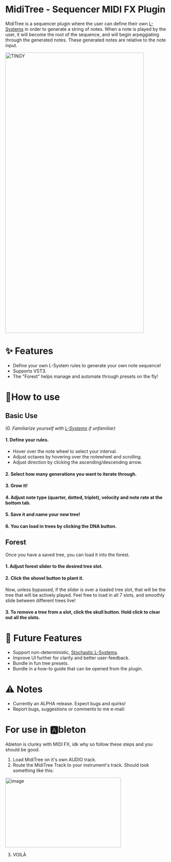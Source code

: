 MidiTree - Sequencer MIDI FX Plugin
=================================
MidiTree is a sequencer plugin where the user can define their own [L-Systems](https://en.wikipedia.org/wiki/L-system) in order to generate a string of notes.
When a note is played by the user, it will become the root of the sequence, and will begin arpeggiating through the generated notes.
These generated notes are relative to the note input.


<img width="432" height="876" alt="TINGY" src="https://github.com/user-attachments/assets/e37c2b45-547a-4314-8866-2fcb37f8e344" />

# ✨ Features
- Define your own L-System rules to generate your own note sequence!
- Supports VST3.
- The "Forest" helps manage and automate through presets on the fly!

# 🤔How to use
## Basic Use
_(0. Familiarize yourself with [L-Systems](https://en.wikipedia.org/wiki/L-system) if unfamiliar)_
#### 1. Define your rules.
- Hover over the note wheel to select your interval.
- Adjust octaves by hovering over the notewheel and scrolling.
- Adjust direction by clicking the ascending/descending arrow.
#### 2. Select how many generations you want to iterate through.
#### 3. Grow it!
#### 4. Adjust note type (quarter, dotted, triplet), velocity and note rate at the bottom tab.
#### 5. Save it and name your new tree!
#### 6. You can load in trees by clicking the DNA button.
## Forest
Once you have a saved tree, you can load it into the forest.
#### 1. Adjust forest slider to the desired tree slot.
#### 2. Click the shovel button to plant it. 
Now, unless bypassed, if the slider is over a loaded tree slot, that will be the tree that will be actively played. Feel free to load in all 7 slots, and smoothly slide between different trees live!
#### 3. To remove a tree from a slot, click the skull button. Hold click to clear out all the slots.
# 🎯 Future Features
- Support non-deterministic, [Stochastic L-Systems](https://en.wikipedia.org/wiki/L-system#Stochastic_grammars).
- Improve UI further for clarity and better user-feedback.
- Bundle in fun tree presets.
- Bundle in a how-to guide that can be opened from the plugin.

# ⚠️ Notes
- Currently an ALPHA release. Expect bugs and quirks!
- Report bugs, suggestions or comments to me e-mail:

# For use in 🅰️bleton
Ableton is clunky with MIDI FX, idk why so follow these steps and you should be good.
1. Load MidiTree on it's own AUDIO track.
2. Route the MidiTree Track to your instrument's track.
Should look something like this:
<img width="361" height="218" alt="image" src="https://github.com/user-attachments/assets/d70413d2-b0e7-45e3-a218-9a6ee7259042" />


3. VOILÀ

